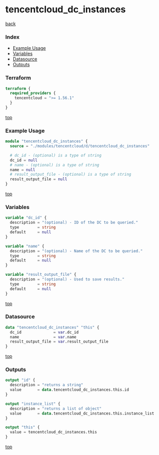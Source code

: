 # tencentcloud_dc_instances

[back](../tencentcloud.md)

### Index

- [Example Usage](#example-usage)
- [Variables](#variables)
- [Datasource](#datasource)
- [Outputs](#outputs)

### Terraform

```terraform
terraform {
  required_providers {
    tencentcloud = ">= 1.56.1"
  }
}
```

[top](#index)

### Example Usage

```terraform
module "tencentcloud_dc_instances" {
  source = "./modules/tencentcloud/d/tencentcloud_dc_instances"

  # dc_id - (optional) is a type of string
  dc_id = null
  # name - (optional) is a type of string
  name = null
  # result_output_file - (optional) is a type of string
  result_output_file = null
}
```

[top](#index)

### Variables

```terraform
variable "dc_id" {
  description = "(optional) - ID of the DC to be queried."
  type        = string
  default     = null
}

variable "name" {
  description = "(optional) - Name of the DC to be queried."
  type        = string
  default     = null
}

variable "result_output_file" {
  description = "(optional) - Used to save results."
  type        = string
  default     = null
}
```

[top](#index)

### Datasource

```terraform
data "tencentcloud_dc_instances" "this" {
  dc_id              = var.dc_id
  name               = var.name
  result_output_file = var.result_output_file
}
```

[top](#index)

### Outputs

```terraform
output "id" {
  description = "returns a string"
  value       = data.tencentcloud_dc_instances.this.id
}

output "instance_list" {
  description = "returns a list of object"
  value       = data.tencentcloud_dc_instances.this.instance_list
}

output "this" {
  value = tencentcloud_dc_instances.this
}
```

[top](#index)